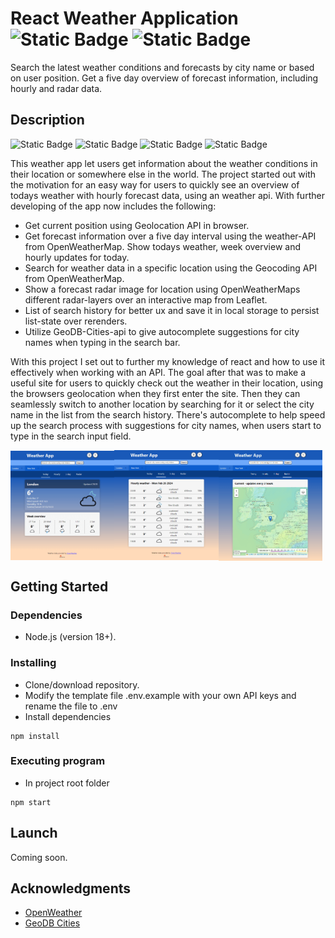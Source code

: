 # React Weather Application ![Static Badge](https://img.shields.io/badge/v18.2.0-blue?logo=react&label=React) ![Static Badge](https://img.shields.io/badge/v5.0.10-blue?logo=vite&label=Vite)

Search the latest weather conditions and forecasts by city name or based on user position. Get a five day overview of forecast information, including hourly and radar data.

## Description

![Static Badge](https://img.shields.io/badge/v6.21.3-blue?logo=react-router&label=React%20Router%20DOM)
![Static Badge](https://img.shields.io/badge/v1.9.4-blue?logo=leaflet&logoColor=%23199900&label=Leaflet)
![Static Badge](https://img.shields.io/badge/v8.56.0-blue?logo=eslint&logoColor=%234B32C3&label=ESLint)
![Static Badge](https://img.shields.io/badge/v3.1.1-blue?logo=prettier&label=Prettier)

This weather app let users get information about the weather conditions in their location or somewhere else in the world. The project started out with the motivation for an easy way for users to quickly see an overview of todays weather with hourly forecast data, using an weather api. With further developing of the app now includes the following:

- Get current position using Geolocation API in browser.
- Get forecast information over a five day interval using the weather-API from OpenWeatherMap. Show todays weather, week overview and hourly updates for today.
- Search for weather data in a specific location using the Geocoding API from OpenWeatherMap.
- Show a forecast radar image for location using OpenWeatherMaps different radar-layers over an interactive map from Leaflet.
- List of search history for better ux and save it in local storage to persist list-state over rerenders.
- Utilize GeoDB-Cities-api to give autocomplete suggestions for city names when typing in the search bar.

With this project I set out to further my knowledge of react and how to use it effectively when working with an API. The goal after that was to make a useful site for users to quickly check out the weather in their location, using the browsers geolocation when they first enter the site. Then they can seamlessly switch to another location by searching for it or select the city name in the list from the search history. There's autocomplete to help speed up the search process with suggestions for city names, when users start to type in the search input field.

<div style="display: flex; align-items: center; width: 100%">
  <img align="left" src="./src/assets/images/frontpage-today.png" width="33%">
  <img align="center" src="./src/assets/images/frontpage-hourly.png" width="33%">
  <img align="right" src="./src/assets/images/frontpage-radar.png" width="33%">
</div>

## Getting Started

### Dependencies

- Node.js (version 18+).

### Installing

- Clone/download repository.
- Modify the template file .env.example with your own API keys and rename the file to .env
- Install dependencies

```
npm install
```

### Executing program

- In project root folder

```
npm start
```

## Launch

Coming soon.

## Acknowledgments

- [OpenWeather](https://openweathermap.org/)
- [GeoDB Cities](https://rapidapi.com/wirefreethought/api/geodb-cities/details)
